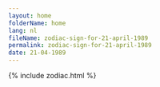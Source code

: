 ```yaml
---
layout: home
folderName: home
lang: nl
fileName: zodiac-sign-for-21-april-1989
permalink: zodiac-sign-for-21-april-1989
date: 21-04-1989
---
```

{% include zodiac.html %}
